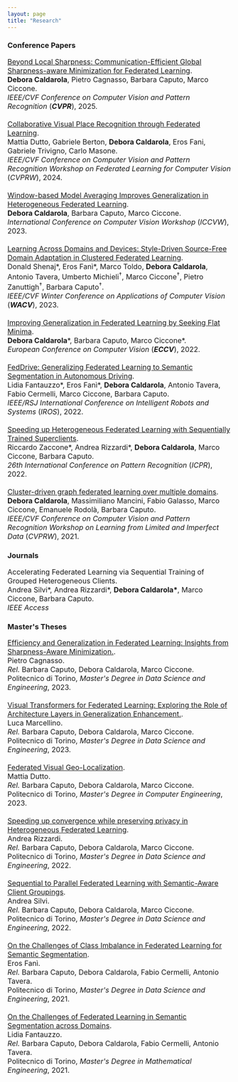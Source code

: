 ```yaml
---
layout: page
title: "Research"
---
```


### Conference Papers
<div style="font-size:medium">
<div class='paper_line'> 
    <a href="https://openaccess.thecvf.com/content/CVPR2025/html/Caldarola_Beyond_Local_Sharpness_Communication-Efficient_Global_Sharpness-aware_Minimization_for_Federated_Learning_CVPR_2025_paper.html" target="_blank" rel="noopener noreferrer">Beyond Local Sharpness: Communication-Efficient Global Sharpness-aware Minimization for Federated Learning</a>. <a href="{{ site.url }}/bibtex/caldarola2025fedgloss.html" style="color:black;" target="_blank" rel="noopener noreferrer"> <iconify-icon icon="file-icons:bibtex"></iconify-icon></a> <sup><a href="https://github.com/pietrocagnasso/fedgloss" style="color:black;" target="_blank" rel="noopener noreferrer"><i class="fab fa-github" style="font-size:15px;"></i></a></sup>
</div>
<div class='paper_line'>          
        <!-- Authors -->  
                <!-- Add "*" if more than one first author -->
                <!-- Add "†" if more than one senior advisor-->
                <!-- Highlight "me" as author with any style and add complete name to the list -->        
            <!-- Create a string of authors -->
             <b>Debora Caldarola</b>, Pietro Cagnasso, Barbara Caputo, Marco Ciccone.
            <!-- Create a string of Advisors (only if is thesis) -->
</div>
<div class='paper_line'>
            <!-- Venue -->
            <i>IEEE/CVF Conference on Computer Vision and Pattern Recognition</i> (<i><b>CVPR</b></i>), 2025. 
</div>

<br>

<div class='paper_line'> 
    <a href="https://openaccess.thecvf.com/content/CVPR2024W/FedVision-2024/html/Dutto_Collaborative_Visual_Place_Recognition_through_Federated_Learning_CVPRW_2024_paper.html" target="_blank" rel="noopener noreferrer">Collaborative Visual Place Recognition through Federated Learning</a>. <a href="{{ site.url }}/bibtex/caldarola2025fedgloss.html" style="color:black;" target="_blank" rel="noopener noreferrer"> <iconify-icon icon="file-icons:bibtex"></iconify-icon></a> <sup><a href="https://github.com/pietrocagnasso/fedgloss" style="color:black;" target="_blank" rel="noopener noreferrer"><i class="fab fa-github" style="font-size:15px;"></i></a></sup>
</div>
<div class='paper_line'>          
        <!-- Authors -->  
                <!-- Add "*" if more than one first author -->
                <!-- Add "†" if more than one senior advisor-->
                <!-- Highlight "me" as author with any style and add complete name to the list -->        
            <!-- Create a string of authors -->
             Mattia Dutto, Gabriele Berton, <b>Debora Caldarola</b>, Eros Fani, Gabriele Trivigno, Carlo Masone.
            <!-- Create a string of Advisors (only if is thesis) -->
</div>
<div class='paper_line'>
            <!-- Venue -->
            <i>IEEE/CVF Conference on Computer Vision and Pattern Recognition Workshop on Federated Learning for Computer Vision</i> (<i>CVPRW</i>), 2024. 
</div>

<br>



<div class='paper_line'> 
    <a href="https://openaccess.thecvf.com/content/ICCV2023W/WiCV/papers/Caldarola_Window-Based_Model_Averaging_Improves_Generalization_in_Heterogeneous_Federated_Learning_ICCVW_2023_paper.pdf" target="_blank" rel="noopener noreferrer">Window-based Model Averaging Improves Generalization in Heterogeneous Federated Learning</a>. <a href="{{ site.url }}/bibtex/caldarola2023wima.html" style="color:black;" target="_blank" rel="noopener noreferrer"> <iconify-icon icon="file-icons:bibtex"></iconify-icon></a>
</div>
<div class='paper_line'>          
        <!-- Authors -->  
                <!-- Add "*" if more than one first author -->
                <!-- Add "†" if more than one senior advisor-->
                <!-- Highlight "me" as author with any style and add complete name to the list -->        
            <!-- Create a string of authors -->
             <b>Debora Caldarola</b>, Barbara Caputo, Marco Ciccone.
            <!-- Create a string of Advisors (only if is thesis) -->
</div>
<div class='paper_line'>
            <!-- Venue -->
            <i>International Conference on Computer Vision Workshop</i> (<i>ICCVW</i>), 2023. 
</div>

<br>

<div class='paper_line'> 
    <a href="https://arxiv.org/abs/2210.02326" target="_blank" rel="noopener noreferrer">Learning Across Domains and Devices: Style-Driven Source-Free Domain Adaptation in Clustered Federated Learning</a>. <a href="{{ site.url }}/bibtex/shenaj2023ladd.html" style="color:black;" target="_blank" rel="noopener noreferrer"> <iconify-icon icon="file-icons:bibtex"></iconify-icon></a> <sup><a href="https://github.com/Erosinho13/LADD" style="color:black;" target="_blank" rel="noopener noreferrer"><i class="fab fa-github" style="font-size:15px;"></i></a></sup>
</div>
<div class='paper_line'>          
        <!-- Authors -->  
                <!-- Add "*" if more than one first author -->
                <!-- Add "†" if more than one senior advisor-->
                <!-- Highlight "me" as author with any style and add complete name to the list -->        
            <!-- Create a string of authors -->
            Donald Shenaj*, Eros Fanì*, Marco Toldo, <b>Debora Caldarola</b>, Antonio Tavera, Umberto Michieli<sup>&dagger;</sup>, Marco Ciccone<sup>&dagger;</sup>, Pietro Zanuttigh<sup>&dagger;</sup>, Barbara Caputo<sup>&dagger;</sup>.
            <!-- Create a string of Advisors (only if is thesis) -->
</div>
<div class='paper_line'>
            <!-- Venue -->
            <i>IEEE/CVF Winter Conference on Applications of Computer Vision</i> (<i><b>WACV</b></i>), 2023. 
</div>

<br>

<div class='paper_line'> 
    <a href="https://link.springer.com/chapter/10.1007/978-3-031-20050-2_38" target="_blank" rel="noopener noreferrer">Improving Generalization in Federated Learning by Seeking Flat Minima</a>. <a href="{{ site.url }}/bibtex/caldarola2022improving.html" style="color:black;" target="_blank" rel="noopener noreferrer"> <iconify-icon icon="file-icons:bibtex"></iconify-icon></a> <sup><a href="https://github.com/debcaldarola/fedsam" style="color:black;" target="_blank" rel="noopener noreferrer"><i class="fab fa-github" style="font-size:15px;"></i></a></sup>
</div>
<div class='paper_line'>          
        <!-- Authors -->  
                <!-- Add "*" if more than one first author -->
                <!-- Add "†" if more than one senior advisor-->
                <!-- Highlight "me" as author with any style and add complete name to the list -->        
            <!-- Create a string of authors -->
            <b>Debora Caldarola</b>*, Barbara Caputo, Marco Ciccone*.
            <!-- Create a string of Advisors (only if is thesis) -->
</div>
<div class='paper_line'>
            <!-- Venue -->
            <i>European Conference on Computer Vision</i> (<i><b>ECCV</b></i>), 2022. 
</div>

<br>

<div class='paper_line'> 
    <a href="https://arxiv.org/abs/2202.13670" target="_blank" rel="noopener noreferrer">FedDrive: Generalizing Federated Learning to Semantic Segmentation in Autonomous Driving</a>. <a href="{{ site.url }}/bibtex/fantauzzo2022feddrive.html" style="color:black;" target="_blank" rel="noopener noreferrer"> <iconify-icon icon="file-icons:bibtex"></iconify-icon></a> <sup><a href="https://feddrive.github.io" style="color:black;" target="_blank" rel="noopener noreferrer"><i class="fab fa-github" style="font-size:15px;"></i></a></sup>
</div>
<div class='paper_line'>          
        <!-- Authors -->  
                <!-- Add "*" if more than one first author -->
                <!-- Add "†" if more than one senior advisor-->
                <!-- Highlight "me" as author with any style and add complete name to the list -->        
            <!-- Create a string of authors -->
            Lidia Fantauzzo*, Eros Fanì*, <b>Debora Caldarola</b>, Antonio Tavera, Fabio Cermelli, Marco Ciccone, Barbara Caputo.
            <!-- Create a string of Advisors (only if is thesis) -->
</div>
<div class='paper_line'>
            <!-- Venue -->
            <i>IEEE/RSJ International Conference on Intelligent Robots and Systems</i> (<i>IROS</i>), 2022. 
</div>

<br>

<div class='paper_line'> 
    <a href="https://arxiv.org/abs/2201.10899" target="_blank" rel="noopener noreferrer">Speeding up Heterogeneous Federated Learning with Sequentially Trained Superclients</a>. <a href="{{ site.url }}/bibtex/zaccone2022fedseq.html" style="color:black;" target="_blank" rel="noopener noreferrer"> <iconify-icon icon="file-icons:bibtex"></iconify-icon></a> <sup><a href="https://github.com/RickZack/FedSeq" style="color:black;" target="_blank" rel="noopener noreferrer"><i class="fab fa-github" style="font-size:15px;"></i></a></sup>
</div>
<div class='paper_line'>          
        <!-- Authors -->  
                <!-- Add "*" if more than one first author -->
                <!-- Add "†" if more than one senior advisor-->
                <!-- Highlight "me" as author with any style and add complete name to the list -->        
            <!-- Create a string of authors -->
            Riccardo Zaccone*, Andrea Rizzardi*, <b>Debora Caldarola</b>, Marco Ciccone, Barbara Caputo.
            <!-- Create a string of Advisors (only if is thesis) -->
</div>
<div class='paper_line'>
            <!-- Venue -->
            <i>26th International Conference on Pattern Recognition</i> (<i>ICPR</i>), 2022. 
</div>

<br>

<div class='paper_line'> 
    <a href="https://openaccess.thecvf.com/content/CVPR2021W/LLID/html/Caldarola_Cluster-Driven_Graph_Federated_Learning_Over_Multiple_Domains_CVPRW_2021_paper.html" target="_blank" rel="noopener noreferrer">Cluster-driven graph federated learning over multiple domains</a>. <a href="{{ site.url }}/bibtex/caldarola2021fedcg.html" style="color:black;" target="_blank" rel="noopener noreferrer"> <iconify-icon icon="file-icons:bibtex"></iconify-icon></a>
</div>
<div class='paper_line'>          
        <!-- Authors -->  
                <!-- Add "*" if more than one first author -->
                <!-- Add "†" if more than one senior advisor-->
                <!-- Highlight "me" as author with any style and add complete name to the list -->        
            <!-- Create a string of authors -->
            <b>Debora Caldarola</b>, Massimiliano Mancini, Fabio Galasso, Marco Ciccone, Emanuele Rodolà, Barbara Caputo.
            <!-- Create a string of Advisors (only if is thesis) -->
</div>
<div class='paper_line'>
            <!-- Venue -->
            <i>IEEE/CVF Conference on Computer Vision and Pattern Recognition Workshop on Learning from Limited and Imperfect Data</i> (<i>CVPRW</i>), 2021. 
</div>


</div>


### Journals
<div style="font-size:medium">
<div class='paper_line'> 
    Accelerating Federated Learning via Sequential Training of Grouped Heterogeneous Clients.
</div>
<div class='paper_line'>          
        <!-- Authors -->  
                <!-- Add "*" if more than one first author -->
                <!-- Add "†" if more than one senior advisor-->
                <!-- Highlight "me" as author with any style and add complete name to the list -->        
            <!-- Create a string of authors -->
            Andrea Silvi*, Andrea Rizzardi*, <b>Debora Caldarola*</b>, Marco Ciccone, Barbara Caputo.
            <!-- Create a string of Advisors (only if is thesis) -->
</div>
<div class='paper_line'>
            <!-- Venue -->
            <i>IEEE Access</i> 
</div>
</div>


### Master's Theses
<div style="font-size:medium">

<div class='paper_line'> 
    <a href="http://webthesis.biblio.polito.it/29436/" target="_blank" rel="noopener noreferrer">Efficiency and Generalization in Federated Learning: Insights from Sharpness-Aware Minimization.</a>.
</div>
<div class='paper_line'>          
        <!-- Authors -->  
                <!-- Add "*" if more than one first author -->
                <!-- Add "†" if more than one senior advisor-->
                <!-- Highlight "me" as author with any style and add complete name to the list -->        
            <!-- Create a string of authors -->
            Pietro Cagnasso.<br>
            <!-- Create a string of Advisors (only if is thesis) -->
            <i>Rel.</i> Barbara Caputo, Debora Caldarola, Marco Ciccone.
</div>
<div class='paper_line'>
            <!-- Venue -->
            Politecnico di Torino, <i>Master's Degree in Data Science and Engineering</i>, 2023. 
</div>

<br>


<div class='paper_line'> 
    <a href="http://webthesis.biblio.polito.it/29436/" target="_blank" rel="noopener noreferrer">Visual Transformers for Federated Learning: Exploring the Role of Architecture Layers in Generalization Enhancement.</a>.
</div>
<div class='paper_line'>          
        <!-- Authors -->  
                <!-- Add "*" if more than one first author -->
                <!-- Add "†" if more than one senior advisor-->
                <!-- Highlight "me" as author with any style and add complete name to the list -->        
            <!-- Create a string of authors -->
            Luca Marcellino.<br>
            <!-- Create a string of Advisors (only if is thesis) -->
            <i>Rel.</i> Barbara Caputo, Debora Caldarola, Marco Ciccone.
</div>
<div class='paper_line'>
            <!-- Venue -->
            Politecnico di Torino, <i>Master's Degree in Data Science and Engineering</i>, 2023. 
</div>

<br>


<div class='paper_line'> 
    <a href="https://webthesis.biblio.polito.it/27734/" target="_blank" rel="noopener noreferrer">Federated Visual Geo-Localization</a>.
</div>
<div class='paper_line'>          
        <!-- Authors -->  
                <!-- Add "*" if more than one first author -->
                <!-- Add "†" if more than one senior advisor-->
                <!-- Highlight "me" as author with any style and add complete name to the list -->        
            <!-- Create a string of authors -->
            Mattia Dutto.<br>
            <!-- Create a string of Advisors (only if is thesis) -->
            <i>Rel.</i> Barbara Caputo, Debora Caldarola, Marco Ciccone.
</div>
<div class='paper_line'>
            <!-- Venue -->
            Politecnico di Torino, <i>Master's Degree in Computer Engineering</i>, 2023. 
</div>

<br>

<div class='paper_line'> 
    <a href="http://webthesis.biblio.polito.it/25564/" target="_blank" rel="noopener noreferrer">Speeding up convergence while preserving privacy in Heterogeneous Federated Learning</a>.
</div>
<div class='paper_line'>          
        <!-- Authors -->  
                <!-- Add "*" if more than one first author -->
                <!-- Add "†" if more than one senior advisor-->
                <!-- Highlight "me" as author with any style and add complete name to the list -->        
            <!-- Create a string of authors -->
            Andrea Rizzardi.<br>
            <!-- Create a string of Advisors (only if is thesis) -->
            <i>Rel.</i> Barbara Caputo, Debora Caldarola, Marco Ciccone.
</div>
<div class='paper_line'>
            <!-- Venue -->
            Politecnico di Torino, <i>Master's Degree in Data Science and Engineering</i>, 2022. 
</div>

<br>

<div class='paper_line'> 
    <a href="http://webthesis.biblio.polito.it/25566/" target="_blank" rel="noopener noreferrer">Sequential to Parallel Federated Learning with Semantic-Aware Client Groupings</a>.
</div>
<div class='paper_line'>          
        <!-- Authors -->  
                <!-- Add "*" if more than one first author -->
                <!-- Add "†" if more than one senior advisor-->
                <!-- Highlight "me" as author with any style and add complete name to the list -->        
            <!-- Create a string of authors -->
            Andrea Silvi.<br>
            <!-- Create a string of Advisors (only if is thesis) -->
            <i>Rel.</i> Barbara Caputo, Debora Caldarola, Marco Ciccone.
</div>
<div class='paper_line'>
            <!-- Venue -->
            Politecnico di Torino, <i>Master's Degree in Data Science and Engineering</i>, 2022. 
</div>

<br>

<div class='paper_line'> 
    <a href="https://webthesis.biblio.polito.it/20566/" target="_blank" rel="noopener noreferrer">On the Challenges of Class Imbalance in Federated Learning for Semantic Segmentation</a>.
</div>
<div class='paper_line'>          
        <!-- Authors -->  
                <!-- Add "*" if more than one first author -->
                <!-- Add "†" if more than one senior advisor-->
                <!-- Highlight "me" as author with any style and add complete name to the list -->        
            <!-- Create a string of authors -->
            Eros Fanì.<br>
            <!-- Create a string of Advisors (only if is thesis) -->
            <i>Rel.</i> Barbara Caputo, Debora Caldarola, Fabio Cermelli, Antonio Tavera.
</div>
<div class='paper_line'>
            <!-- Venue -->
            Politecnico di Torino, <i>Master's Degree in Data Science and Engineering</i>, 2021. 
</div>

<br>

<div class='paper_line'> 
    <a href="https://webthesis.biblio.polito.it/19853/" target="_blank" rel="noopener noreferrer">On the Challenges of Federated Learning in Semantic Segmentation across Domains</a>.
</div>
<div class='paper_line'>          
        <!-- Authors -->  
                <!-- Add "*" if more than one first author -->
                <!-- Add "†" if more than one senior advisor-->
                <!-- Highlight "me" as author with any style and add complete name to the list -->        
            <!-- Create a string of authors -->
            Lidia Fantauzzo.<br>
            <!-- Create a string of Advisors (only if is thesis) -->
            <i>Rel.</i> Barbara Caputo, Debora Caldarola, Fabio Cermelli, Antonio Tavera.
</div>
<div class='paper_line'>
            <!-- Venue -->
            Politecnico di Torino, <i>Master's Degree in Mathematical Engineering</i>, 2021. 
</div>

</div>
